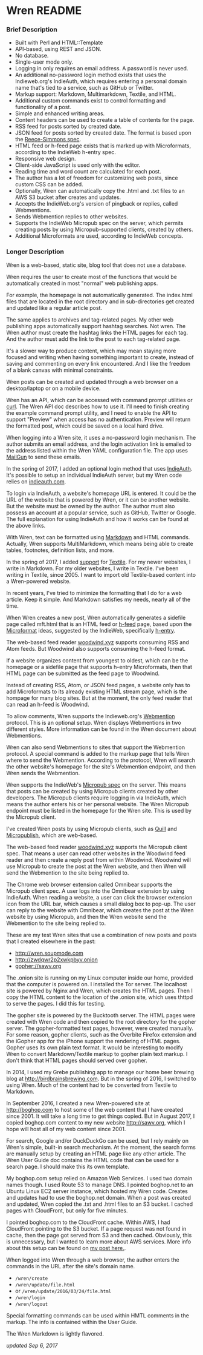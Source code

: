 # Wren README

### Brief Description

* Built with Perl and HTML::Template
* API-based, using REST and JSON.
* No database.
* Single-user mode only.
* Logging in only requires an email address. A password is never used.
* An additional no-password login method exists that uses the Indieweb.org's IndieAuth, which requires entering a personal domain name that's tied to a service, such as GitHub or Twitter.
* Markup support: Markdown, Multimarkdown, Textile, and HTML. 
* Additional custom commands exist to control formatting and functionality of a post. 
* Simple and enhanced writing areas.
* Content headers can be used to create a table of contents for the page. 
* RSS feed for posts sorted by created date.
* JSON feed for posts sorted by created date. The format is based upon the [Reece-Simmons spec](https://jsonfeed.org).
* HTML feed or h-feed page exists that is marked up with Microformats, according to the IndieWeb h-entry spec.
* Responsive web design.
* Client-side JavaScript is used only with the editor.
* Reading time and word count are calculated for each post.
* The author has a lot of freedom for customizing web posts, since custom CSS can be added.
* Optionally, Wren can automatically copy the .html and .txt files to an AWS S3 bucket after creates and updates.
* Accepts the IndieWeb.org's version of pingback or replies, called Webmentions.
* Sends Webmention replies to other websites.
* Supports the IndieWeb Micropub spec on the server, which permits creating posts by using Micropub-supported clients, created by others.
* Additional Microformats are used, according to IndieWeb concepts.


### Longer Description

Wren is a web-based, static site, blog tool that does not use a database. 

Wren requires the user to create most of the functions that would be automatically created in most "normal" web publishing apps.

For example, the homepage is not automatically generated. The index.html files that are located in the root directory and in sub-directories get created and updated like a regular article post.

The same applies to archives and tag-related pages. My other web publishing apps automatically support hashtag searches. Not wren. The Wren author must create the hashtag links the HTML pages for each tag. And the author must add the link to the post to each tag-related page.

It's a slower way to produce content, which may mean staying more focused and writing when having something important to create, instead of saving and commenting on every link encountered. And I like the freedom of a blank canvas with minimal constraints.

Wren posts can be created and updated through a web browser on a desktop/laptop or on a mobile device. 

Wren has an API, which can be accessed with command prompt utilities or [curl](https://curl.haxx.se/). The Wren API doc describes how to use it. I'll need to finish creating the example command prompt utility, and I need to enable the API to support "Preview" when access has no authentication. Preview will return the formatted post, which could be saved on a local hard drive. 

When logging into a Wren site, it uses a no-password login mechanism. The author submits an email address, and the login activation link is emailed to the address listed within the Wren YAML configuration file. The app uses [MailGun](http://www.mailgun.com/) to send these emails.

In the spring of 2017, I added an optional login method that uses  [IndieAuth](http://indieweb.org/IndieAuth). It's possible to setup an individual IndieAuth server, but my Wren code relies on [indieauth.com](http://indieweb.org/indieauth.com). 

To login via IndieAuth, a website's homepage URL is entered. It could be the URL of the website that is powered by Wren, or it can be another website. But the website must be owned by the author. The author must also possess an account at a popular service, such as GitHub, Twitter or Google. The full explanation for using IndieAuth and how it works can be found at the above links. 
 
With Wren, text can be formatted using [Markdown](https://daringfireball.net/projects/markdown/) and HTML commands. Actually, Wren supports MultiMarkdown, which means being able to create tables, footnotes, definition lists, and more. 

In the spring of 2017, I added [support](http://toledotalk.com/cgi-bin/tt.pl/article/37/Textile) for [Textile](http://toledotalk.com/cgi-bin/tt.pl/article/63/Textile_quick_reference). For my newer websites, I write in Markdown. For my older websites, I write in Textile. I've been writing in Textile, since 2005. I want to import old Textile-based content into a Wren-powered website.

In recent years, I've tried to minimize the formatting that I do for a web article. Keep it simple. And Markdown satisfies my needs, nearly all of the time.

When Wren creates a new post, Wren automatically generates a sidefile page called mft.html that is an HTML feed or [h-feed](http://microformats.org/wiki/h-feed) page, based upon the [Microformat](http://microformats.org/) ideas, suggested by the IndieWeb, specifically [h-entry](http://indieweb.org/h-entry).

The web-based feed reader [woodwind.xyz](https://woodwind.xyz) supports consuming RSS and Atom feeds. But Woodwind also supports consuming the h-feed format. 

If a website organizes content from youngest to oldest, which can be the homepage or a sidefile page that supports h-entry Microformats, then that HTML page can be submitted as the feed page to Woodwind. 

Instead of creating RSS, Atom, or JSON feed pages, a website only has to add Microformats to its already existing HTML stream page, which is the hompage for many blog sites. But at the moment, the only feed reader that can read an h-feed is Woodwind. 

To allow comments, Wren supports the Indieweb.org's [Webmention](http://indieweb.org/Webmention) protocol. This is an optional setup. Wren displays Webmentions in two different styles. More information can be found in the Wren document about Webmentions.

Wren can also send Webmentions to sites that support the Webmention protocol. A special command is added to the markup page that tells Wren where to send the Webmention. According to the protocol, Wren will search the other website's homepage for the site's Webmention endpoint, and then Wren sends the Webmention.

Wren supports the IndieWeb's [Micropub spec](https://indieweb.org/micropub) on the server. This means that posts can be created by using Micropub clients created by other developers. The Micropub clients require logging in via IndieAuth, which means the author enters his or her personal website. The Wren Micropub endpoint must be listed in the homepage for the Wren site. This is used by the Micropub client. 

I've created Wren posts by using Micropub clients, such as [Quill](https://quill.p3k.io/) and [Micropublish](https://micropublish.net), which are web-based. 

The web-based feed reader [woodwind.xyz](https://woodwind.xyz) supports the Micropub client spec. That means a user can read other websites in the Woodwind feed reader and then create a reply post from within Woodwind. Woodwind will use Micropub to create the post at the Wren website, and then Wren will send the Webmention to the site being replied to.

The Chrome web browser extension called Omnibear supports the Micropub client spec. A user logs into the Omnibear extension by using IndieAuth. When reading a website, a user can click the browser extension icon from the URL bar, which causes a small dialog box to pop-up. The user can reply to the website with Omnibear, which creates the post at the Wren website by using Micropub, and then the Wren website send the Webmention to the site being replied to. 

These are my test Wren sites that use a combination of new posts and posts that I created elsewhere in the past:

* <http://wren.soupmode.com>
* <http://zwdqwr2p2xwkpbyv.onion>
* [gopher://sawv.org](gopher://sawv.org)

The .onion site is running on my Linux computer inside our home, provided that the computer is powered on. I installed the Tor server. The localhost site is powered by Nginx and Wren, which creates the HTML pages. Then I copy the HTML content to the location of the .onion site, which uses thttpd to serve the pages. I did this for testing.

The gopher site is powered by the Bucktooth server. The HTML pages were created with Wren code and then copied to the root directory for the gopher server. The gopher-formatted text pages, however, were created manually. For some reason, gopher clients, such as the Overbite Firefox extension and the iGopher app for the iPhone support the rendering of HTML pages. Gopher uses its own plain text format. It would be interesting to modify Wren to convert Markdown/Textile markup to gopher plain text markup. I don't think that HTML pages should served over gopher.

In 2014, I used my Grebe publishing app to manage our home beer brewing blog at <http://birdbrainsbrewing.com>. But in the spring of 2016, I switched to using Wren. Much of the content had to be converted from Textile to Markdown.

In September 2016, I created a new Wren-powered site at <http://boghop.com> to host some of the web content that I have created since 2001. It will take a long time to get things copied. But in August 2017, I copied boghop.com content to my new website <http://sawv.org>, which I hope will host all of my web content since 2001.

For search, Google and/or DuckDuckGo can be used, but I rely mainly on Wren's simple, built-in search mechanism. At the moment, the search forms are manually setup by creating an HTML page like any other article. The Wren User Guide doc contains the HTML code that can be used for a search page. I should  make this its own template.

My boghop.com setup relied on Amazon Web Services. I used two domain names though. I used Route 53 to manage DNS. I pointed boghop.net to an Ubuntu Linux EC2 server instance, which hosted my Wren code. Creates and updates had to use the boghop.net domain. When a post was created and updated, Wren copied the .txt and .html files to an S3 bucket. I cached pages with CloudFront, but only for five minutes. 

I pointed boghop.com to the CloudFront cache. Within AWS, I had CloudFront pointing to the S3 bucket. If a page request was not found in cache, then the page got served from S3 and then cached. Obviously, this is unnecessary, but I wanted to learn more about AWS services. More info about this setup can be found on [my post here.](http://sawv.org/boghopcom-tech-stack.html).

When logged into Wren through a web browser, the author enters the commands in the URL after the site's domain name.

* `/wren/create`
* `/wren/update/file.html` 
* or `/wren/update/2016/03/24/file.html`
* `/wren/login`
* `/wren/logout`


Special formatting commands can be used within HMTL comments in the markup. The info is contained within the User Guide.

The Wren Markdown is lightly flavored.

*updated Sep 6, 2017*

